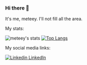 ### Hi there 👋
It's me, meteey. I'll not fill all the area.

My stats:

![meteey's stats](https://github-readme-stats.vercel.app/api?username=Meteey&show_icons=true&theme=radical)
[![Top Langs](https://github-readme-stats.vercel.app/api/top-langs/?username=Meteey&layout=compact)](https://github.com/Meteey)


My social media links:


[![Linkedin](https://i.stack.imgur.com/gVE0j.png) LinkedIn](https://www.linkedin.com/)
&nbsp;

